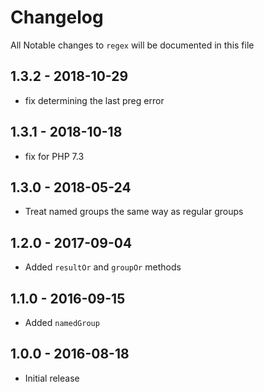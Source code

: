 # Changelog

All Notable changes to `regex` will be documented in this file

## 1.3.2 - 2018-10-29

- fix determining the last preg error

## 1.3.1 - 2018-10-18

- fix for PHP 7.3

## 1.3.0 - 2018-05-24
- Treat named groups the same way as regular groups

## 1.2.0 - 2017-09-04
- Added `resultOr` and `groupOr` methods

## 1.1.0 - 2016-09-15
- Added `namedGroup`

## 1.0.0 - 2016-08-18

- Initial release
